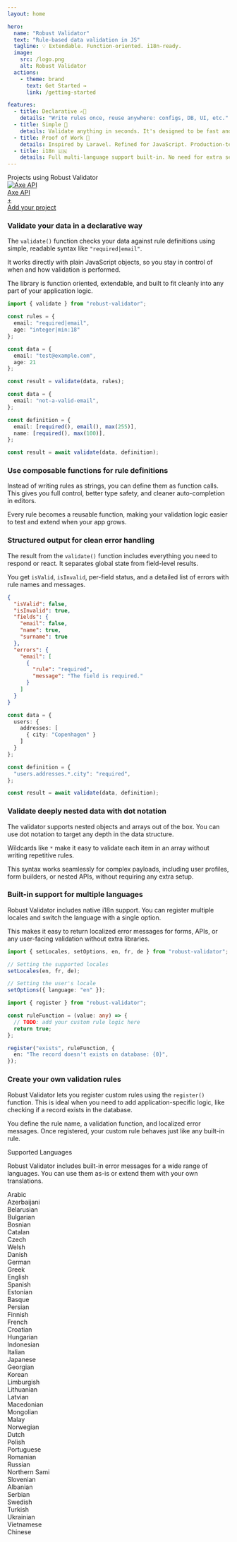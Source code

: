 ```yaml
---
layout: home

hero:
  name: "Robust Validator"
  text: "Rule-based data validation in JS"
  tagline: 💡 Extendable. Function-oriented. i18n-ready.
  image:
    src: /logo.png
    alt: Robust Validator
  actions:
    - theme: brand
      text: Get Started →
      link: /getting-started

features:
  - title: Declarative ✍🏽
    details: "Write rules once, reuse anywhere: configs, DB, UI, etc."
  - title: Simple 🐤
    details: Validate anything in seconds. It's designed to be fast and intuitive.
  - title: Proof of Work 💪
    details: Inspired by Laravel. Refined for JavaScript. Production-tested.
  - title: i18n 🇺🇳
    details: Full multi-language support built-in. No need for extra setup.
---
```


<section class="used-by">
  <div class="used-by-title">Projects using Robust Validator</div>

  <div class="used-by-logos">
    <a
      href="https://axe-api.com"
      target="_blank"
      rel="noopener"
      class="used-by-item"
      title="Axe API"
    >
      <img src="https://axe-api.com/viking.png" alt="Axe API" />
      <div class="used-by-name">Axe API</div>
    </a>
    <a
      href="https://github.com/axe-api/validator/edit/main/docs/index.md"
      target="_blank"
      rel="noopener"
      class="used-by-item used-by-add"
      title="Add your project"
    >
      <div class="add-logo">+</div>
      <div class="used-by-name">Add your project</div>
    </a>
  </div>
</section>

<div class="demo-section">

  <div class="demo-text">
    <h3>Validate your data in a declarative way</h3>
    <p>
      The <code>validate()</code> function checks your data against rule definitions using simple,
      readable syntax like <code>"required|email"</code>.
    </p>
    <p>
      It works directly with plain JavaScript objects, so you stay in control of when and how validation is performed.
    </p>
    <p>
      The library is function oriented, extendable, and built to fit cleanly into any part of your application logic.
    </p>
  </div>

  <div class="demo-code">

<!-- prettier-ignore-start -->
```ts
import { validate } from "robust-validator";

const rules = {
  email: "required|email",
  age: "integer|min:18" 
};

const data = {
  email: "test@example.com",
  age: 21 
};

const result = validate(data, rules);
```
<!-- prettier-ignore-end -->

  </div> 
</div>

<div class="demo-section">

  <div class="demo-code">

<!-- prettier-ignore-start -->
```ts
const data = {
  email: "not-a-valid-email",
};

const definition = {
  email: [required(), email(), max(255)],
  name: [required(), max(100)],
};

const result = await validate(data, definition);
```
<!-- prettier-ignore-end -->

  </div>

  <div class="demo-text">
    <h3>Use composable functions for rule definitions</h3>
    <p>
      Instead of writing rules as strings, you can define them as function calls. This gives you full control, better type safety, and cleaner auto-completion in editors.
    </p>
    <p>
      Every rule becomes a reusable function, making your validation logic easier to test and extend when your app grows.
    </p>
  </div>

</div>

<div class="demo-section">

  <div class="demo-text">
    <h3>Structured output for clean error handling</h3>
    <p>
      The result from the <code>validate()</code> function includes everything you need to respond or react. It separates global state from field-level results.
    </p>
    <p>
      You get <code>isValid</code>, <code>isInvalid</code>, per-field status, and a detailed list of errors with rule names and messages.
    </p>
  </div>

  <div class="demo-code">

<!-- prettier-ignore-start -->
```json
{
  "isValid": false,
  "isInvalid": true,
  "fields": {
    "email": false,
    "name": true,
    "surname": true
  },
  "errors": {
    "email": [
      {
        "rule": "required",
        "message": "The field is required."
      }
    ]
  }
}
```
<!-- prettier-ignore-end -->

  </div> 
</div>

<div class="demo-section">

  <div class="demo-code">

<!-- prettier-ignore-start -->
```ts
const data = {
  users: {
    addresses: [
      { city: "Copenhagen" }
    ]
  }
};

const definition = {
  "users.addresses.*.city": "required",
};

const result = await validate(data, definition);
```
<!-- prettier-ignore-end -->

  </div>

  <div class="demo-text">
    <h3>Validate deeply nested data with dot notation</h3>
    <p>
      The validator supports nested objects and arrays out of the box. You can use dot notation to target any depth in the data structure.
    </p>
    <p>
      Wildcards like <code>*</code> make it easy to validate each item in an array without writing repetitive rules.
    </p>
    <p>
      This syntax works seamlessly for complex payloads, including user profiles, form builders, or nested APIs, without requiring any extra setup.
    </p>
  </div>
</div>

<div class="demo-section">

  <div class="demo-text">
    <h3>Built-in support for multiple languages</h3>
    <p>
      Robust Validator includes native i18n support. You can register multiple locales and switch the language with a single option.
    </p>
    <p>
      This makes it easy to return localized error messages for forms, APIs, or any user-facing validation without extra libraries.
    </p>
  </div>

  <div class="demo-code">

<!-- prettier-ignore-start -->
```ts
import { setLocales, setOptions, en, fr, de } from "robust-validator";

// Setting the supported locales
setLocales(en, fr, de);

// Setting the user's locale
setOptions({ language: "en" });
```
<!-- prettier-ignore-end -->

  </div> 
</div>

<div class="demo-section">

  <div class="demo-code">

<!-- prettier-ignore-start -->
```ts
import { register } from "robust-validator";

const ruleFunction = (value: any) => {
  // TODO: add your custom rule logic here
  return true;
};

register("exists", ruleFunction, {
  en: "The record doesn't exists on database: {0}",
});
```
<!-- prettier-ignore-end -->

  </div>

  <div class="demo-text">
    <h3>Create your own validation rules</h3>
    <p>
      Robust Validator lets you register custom rules using the <code>register()</code> function. This is ideal when you need to add application-specific logic, like checking if a record exists in the database.
    </p>
    <p>
      You define the rule name, a validation function, and localized error messages. Once registered, your custom rule behaves just like any built-in rule.
    </p>
  </div>
</div>

<div class="l-title">Supported Languages</div>
<p class="l-description">
  Robust Validator includes built-in error messages for a wide range of languages. You can use them as-is or extend them with your own translations.
</p>

<div class="l-table">
  <div class="l-cell">Arabic</div>
  <div class="l-cell">Azerbaijani</div>
  <div class="l-cell">Belarusian</div>
  <div class="l-cell">Bulgarian</div>
  <div class="l-cell">Bosnian</div>
  <div class="l-cell">Catalan</div>
  <div class="l-cell">Czech</div>
  <div class="l-cell">Welsh</div>
  <div class="l-cell">Danish</div>
  <div class="l-cell">German</div>
  <div class="l-cell">Greek</div>
  <div class="l-cell">English</div>
  <div class="l-cell">Spanish</div>
  <div class="l-cell">Estonian</div>
  <div class="l-cell">Basque</div>
  <div class="l-cell">Persian</div>
  <div class="l-cell">Finnish</div>
  <div class="l-cell">French</div>
  <div class="l-cell">Croatian</div>
  <div class="l-cell">Hungarian</div>
  <div class="l-cell">Indonesian</div>
  <div class="l-cell">Italian</div>
  <div class="l-cell">Japanese</div>
  <div class="l-cell">Georgian</div>
  <div class="l-cell">Korean</div>
  <div class="l-cell">Limburgish</div>
  <div class="l-cell">Lithuanian</div>
  <div class="l-cell">Latvian</div>
  <div class="l-cell">Macedonian</div>
  <div class="l-cell">Mongolian</div>
  <div class="l-cell">Malay</div>
  <div class="l-cell">Norwegian</div>
  <div class="l-cell">Dutch</div>
  <div class="l-cell">Polish</div>
  <div class="l-cell">Portuguese</div>
  <div class="l-cell">Romanian</div>
  <div class="l-cell">Russian</div>
  <div class="l-cell">Northern Sami</div>
  <div class="l-cell">Slovenian</div>
  <div class="l-cell">Albanian</div>
  <div class="l-cell">Serbian</div>
  <div class="l-cell">Swedish</div>
  <div class="l-cell">Turkish</div>
  <div class="l-cell">Ukrainian</div>
  <div class="l-cell">Vietnamese</div>
  <div class="l-cell">Chinese</div>
</div>
